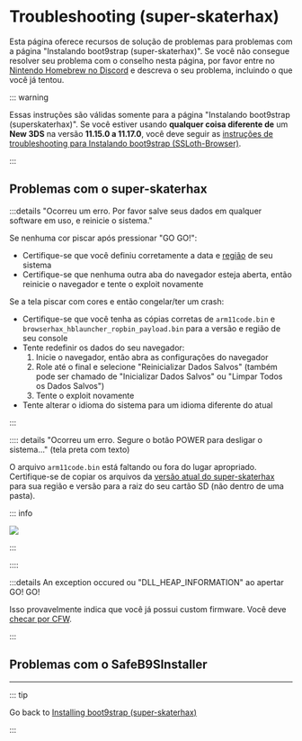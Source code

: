 # Troubleshooting (super-skaterhax)

Esta página oferece recursos de solução de problemas para problemas com a página "Instalando boot9strap (super-skaterhax)". Se você não consegue resolver seu problema com o conselho nesta página, por favor entre no [Nintendo Homebrew no Discord](https://discord.gg/MWxPgEp) e descreva o seu problema, incluindo o que você já tentou.

::: warning

Essas instruções são válidas somente para a página "Instalando boot9strap (superskaterhax)". Se você estiver usando **qualquer coisa diferente de** um **New 3DS** na versão **11.15.0 a 11.17.0**, você deve seguir as [instruções de troubleshooting para Instalando boot9strap (SSLoth-Browser)](troubleshooting-ssloth-browser).

:::

## Problemas com o super-skaterhax

:::details "Ocorreu um erro. Por favor salve seus dados em qualquer software em uso, e reinicie o sistema."

Se nenhuma cor piscar após pressionar "GO GO!":

- Certifique-se que você definiu corretamente a data e [região](/images/screenshots/skater/skater-lang.png) de seu sistema
- Certifique-se que nenhuma outra aba do navegador esteja aberta, então reinicie o navegador e tente o exploit novamente

Se a tela piscar com cores e então congelar/ter um crash:

- Certifique-se que você tenha as cópias corretas de `arm11code.bin` e `browserhax_hblauncher_ropbin_payload.bin` para a versão e região de seu console
- Tente redefinir os dados do seu navegador:
    1. Inicie o navegador, então abra as configurações do navegador
    2. Role até o final e selecione "Reinicializar Dados Salvos" (também pode ser chamado de "Inicializar Dados Salvos" ou "Limpar Todos os Dados Salvos")
    3. Tente o exploit novamente
- Tente alterar o idioma do sistema para um idioma diferente do atual

:::

:::: details "Ocorreu um erro. Segure o botão POWER para desligar o sistema..." (tela preta com texto)

O arquivo `arm11code.bin` está faltando ou fora do lugar apropriado. Certifique-se de copiar os arquivos da [versão atual do super-skaterhax](https://skater.nintendohomebrew.com) para sua região e versão para a raiz do seu cartão SD (não dentro de uma pasta).

::: info

![](/images/screenshots/skaterhax/skater-root-layout.png)

:::

::::

:::details An exception occured ou "DLL_HEAP_INFORMATION" ao apertar GO! GO!

Isso provavelmente indica que você já possui custom firmware. Você deve [checar por CFW](checking-for-cfw).

:::

<!--@include: ./_include/troubleshooting-khc-common.md -->

## Problemas com o SafeB9SInstaller

<!--@include: ./_include/troubleshooting-sb9si-bin.md -->

<!--@include: ./_include/troubleshooting-sb9si-common.md -->

<!--@include: ./_include/troubleshooting-get-help-common.md -->

---

::: tip

Go back to [Installing boot9strap (super-skaterhax)](installing-boot9strap-\(super-skaterhax\))

:::

<!--@include: ./_include/troubleshooting-return.md -->
